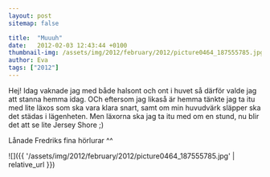 ```yaml
---
layout: post
sitemap: false

title:  "Muuuh"
date:   2012-02-03 12:43:44 +0100
thumbnail-img: /assets/img/2012/february/2012/picture0464_187555785.jpg
author: Eva
tags: ["2012"]
---
```


Hej! Idag vaknade jag med både halsont och ont i huvet så därför valde jag att stanna hemma idag. OCh eftersom jag likaså är hemma tänkte jag ta itu med lite läxos som ska vara klara snart, samt om min huvudvärk släpper ska det städas i lägenheten. Men läxorna ska jag ta itu med om en stund, nu blir det att se lite Jersey Shore ;)






Lånade Fredriks fina hörlurar ^^

![]({{ '/assets/img/2012/february/2012/picture0464_187555785.jpg'  | relative_url }})

